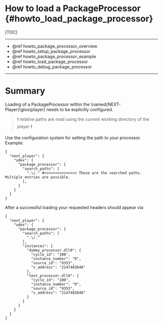 How to load a PackageProcessor {#howto_load_package_processor}
=====

[TOC]

---

* @ref howto_package_processor_overview
* @ref howto_setup_package_processor
* @ref howto_package_processor_example
* @ref howto_load_package_processor
* @ref howto_debug_package_processor

---

# Summary

Loading of a PackageProcessor within the \named{NEXT-Player}\glos{player} needs to be explicitly configured.

> ❗ relative paths are read using the current working directory of the player ❗

Use the configuration system for setting the path to your processor. Example:

```
{
  "next_player": {
    "udex": {
      "package_processor": {
        "search_paths": [
          ".\/." #<<<<<<<<<<<<<<< These are the searched paths. Multiple entries are possible.
        ],
      }
    }
  }
}
```

After a successful loading your requested headers should appear via

```
{
  "next_player": {
    "udex": {
      "package_processor": {
        "search_paths": [
          ".\/."
        ],
        "instances": {
          "dummy_processor.dll0": {
            "cycle_id": "100",
            "instance_number": "0",
            "source_id": "9353",
            "v_address": "2147483648"
          },
          "test_processor.dll0": {
            "cycle_id": "100",
            "instance_number": "0",
            "source_id": "9353",
            "v_address": "2147483648"
          }
        }
      }
    }
  }
}
```




